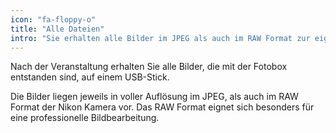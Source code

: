 ```yaml
---
icon: "fa-floppy-o"
title: "Alle Dateien"
intro: "Sie erhalten alle Bilder im JPEG als auch im RAW Format zur eigenen Verwendung."
---
```

Nach der Veranstaltung erhalten Sie alle Bilder, die mit der Fotobox entstanden sind, auf einem USB-Stick.

Die Bilder liegen jeweils in voller Auflösung im JPEG, als auch im RAW Format der Nikon Kamera vor. Das RAW Format eignet sich besonders für eine professionelle Bildbearbeitung.